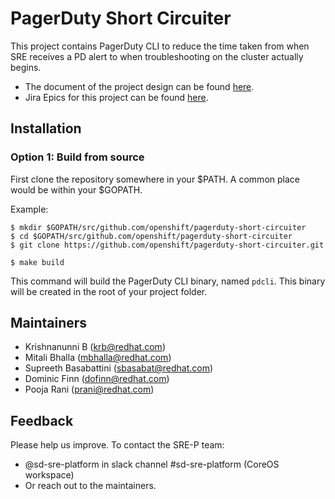 # PagerDuty Short Circuiter
This project contains PagerDuty CLI to reduce the time taken from when SRE receives a PD alert to when troubleshooting on the cluster actually begins.

- The document of the project design can be found [here](https://docs.google.com/document/d/1VV3bN3WBI-DrJ59jOciA5tyvnxhldSVW-lDGNu2ONiw/edit?usp=sharing).
- Jira Epics for this project can be found [here](https://issues.redhat.com/browse/OSD-8102).

## Installation

### Option 1: Build from source
First clone the repository somewhere in your $PATH. A common place would be within your $GOPATH.

Example:

```
$ mkdir $GOPATH/src/github.com/openshift/pagerduty-short-circuiter
$ cd $GOPATH/src/github.com/openshift/pagerduty-short-circuiter
$ git clone https://github.com/openshift/pagerduty-short-circuiter.git
```
```
$ make build
```
This command will build the PagerDuty CLI binary, named `pdcli`. This binary will be created in the root of your project folder.

## Maintainers
- Krishnanunni B (krb@redhat.com)
- Mitali Bhalla (mbhalla@redhat.com)
- Supreeth Basabattini (sbasabat@redhat.com)
- Dominic Finn (dofinn@redhat.com)
- Pooja Rani (prani@redhat.com)

## Feedback
Please help us improve. To contact the SRE-P team:

- @sd-sre-platform in slack channel #sd-sre-platform (CoreOS workspace)
- Or reach out to the maintainers.